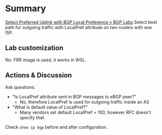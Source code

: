 # Summary
[Select Preferred Uplink with BGP Local Preference « BGP Labs](https://bgplabs.net/policy/5-local-preference/) 
Select best path for outgoing traffic with LocalPref attribute on two routers with one ISP.
## Lab customization
No. FRR image is used, it works in WSL.
## Actions & Discussion
Ask questions:
- "Is LocalPref attribute sent in BGP messages to eBGP peer?"
	- No, therefore LocalPref is used for outgoing traffic inside an AS
- "What is default value of LocalPref?"
	- Many vendors set default LocalPref = 100, however RFC doesn't specify that.

Check `show ip bgp` before and after configuration.


